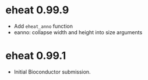 # eheat 0.99.9

* Add `eheat_anno` function
* eanno: collapse width and height into size arguments

# eheat 0.99.1

* Initial Bioconductor submission.
